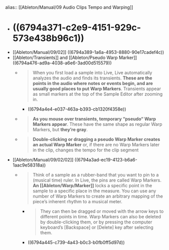 alias:: [[Ableton/Manual/09 Audio Clips Tempo and Warping]]

- # ((6794a371-c2e9-4151-929c-573e438b96c1))
- [[Ableton/Manual/09/02]] ((6794a389-1a6a-4953-8880-90e17cadef4c))
- [[Ableton/Transients]] and [[Ableton/Pseudo Warp Marker]] ((6794a476-ad9a-4038-a6e6-3ad00d515579))
	- > When you first load a sample into Live, Live automatically analyzes the audio and finds its transients. **These are the points in the audio where notes or events begin, and are usually good places to put Warp Markers**. Transients appear as small markers at the top of the Sample Editor after zooming in.
		- ((6794a4e4-e037-463a-b393-cb1320f4358e))
	- > **As you mouse over transients, temporary “pseudo“ Warp Markers appear**. These have the same shape as regular Warp Markers, but **they’re gray**.
	- > **Double-clicking or dragging a pseudo Warp Marker creates an actual Warp Marker** or, if there are no Warp Markers later in the clip, changes the tempo for the clip segment
- [[Ableton/Manual/09/02/02]] ((6794a3ad-ec19-4123-b6a6-1aac9e58318a))
	- > Think of a sample as a rubber-band that you want to pin to a (musical time) ruler. In Live, the pins are called Warp Markers. **An [[Ableton/Warp/Marker]]** locks a specific point in the sample to a specific place in the measure. You can use any number of Warp Markers to create an arbitrary mapping of the piece’s inherent rhythm to a musical meter.
		- > They can then be dragged or moved with the arrow keys to different points in time. Warp Markers can also be deleted by double-clicking them, or by pressing the computer keyboard’s [Backspace] or [Delete] key after selecting them.
		- ((6794a445-c739-4a43-b0c3-b0fb0ff5d97d))